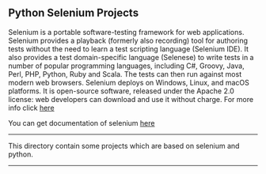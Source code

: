 ## Python Selenium Projects

Selenium is a portable software-testing framework for web applications. Selenium provides a playback (formerly also recording) tool for authoring tests without the need to learn a test scripting language (Selenium IDE). It also provides a test domain-specific language (Selenese) to write tests in a number of popular programming languages, including C#, Groovy, Java, Perl, PHP, Python, Ruby and Scala. The tests can then run against most modern web browsers. Selenium deploys on Windows, Linux, and macOS platforms. It is open-source software, released under the Apache 2.0 license: web developers can download and use it without charge.
For more info click [here](https://www.seleniumhq.org/)

You can get documentation of selenium [here](https://www.seleniumhq.org/docs/)
___

This directory contain some projects which are based on selenium and python. 

___

